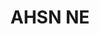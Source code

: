 ---
title: "AHSN NE"
link: http://ahsn-nenc.org.uk/
logo: "ahshne.jpg"

# Events sponsored denoted by `<hackday>` and sponsorship amount/resource
events:
  14-newcastle: "£500"
---